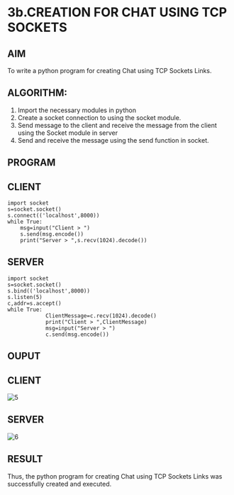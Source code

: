 # 3b.CREATION FOR CHAT USING TCP SOCKETS
## AIM
To write a python program for creating Chat using TCP Sockets Links.
## ALGORITHM:
1. Import the necessary modules in python
2. Create a socket connection to using the socket module.
3. Send message to the client and receive the message from the client using the Socket module in
 server
4. Send and receive the message using the send function in socket.
## PROGRAM
## CLIENT
```
import socket 
s=socket.socket() 
s.connect(('localhost',8000)) 
while True: 
    msg=input("Client > ") 
    s.send(msg.encode()) 
    print("Server > ",s.recv(1024).decode())
```
## SERVER
```
import socket 
s=socket.socket() 
s.bind(('localhost',8000)) 
s.listen(5) 
c,addr=s.accept() 
while True: 
            ClientMessage=c.recv(1024).decode() 
            print("Client > ",ClientMessage) 
            msg=input("Server > ") 
            c.send(msg.encode())
```
## OUPUT
## CLIENT
![5](https://github.com/Rajkiran276/3b_CHAT_USING_TCP_SOCKETS/assets/147471453/c62fb851-2c18-4dc1-bb86-55215f62b6fa)

## SERVER
![6](https://github.com/Rajkiran276/3b_CHAT_USING_TCP_SOCKETS/assets/147471453/43abc446-75ea-4b3e-8809-96d1e912bfbd)
## RESULT
Thus, the python program for creating Chat using TCP Sockets Links was successfully 
created and executed.
